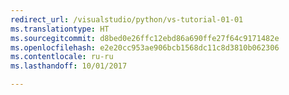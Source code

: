 ```yaml
---
redirect_url: /visualstudio/python/vs-tutorial-01-01
ms.translationtype: HT
ms.sourcegitcommit: d8bed0e26ffc12ebd86a690ffe27f64c9171482e
ms.openlocfilehash: e2e20cc953ae906bcb1568dc11c8d3810b062306
ms.contentlocale: ru-ru
ms.lasthandoff: 10/01/2017

---
```

